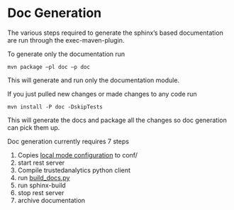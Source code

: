 Doc Generation
==============

The various steps required to generate the sphinx’s based documentation are run through the exec-maven-plugin.

To generate only the documentation run
```
mvn package –pl doc –p doc
```
This will generate and run only the documentation module.

If you just pulled new changes or made changes to any code run
```
mvn install -P doc -DskipTests
```
This will generate the docs and package all the changes so doc generation can pick them up.

Doc generation currently requires 7 steps
  1. Copies [local mode configuration](../conf/examples/applicatiion.conf.build) to conf/
  2. start rest server
  3. Compile trustedanalytics python client
  4. run [build_docs.py](../python-client/trustedanalytics/doc/build_docs.py)
  5. run sphinx-build
  6. stop rest server
  7. archive documentation 


